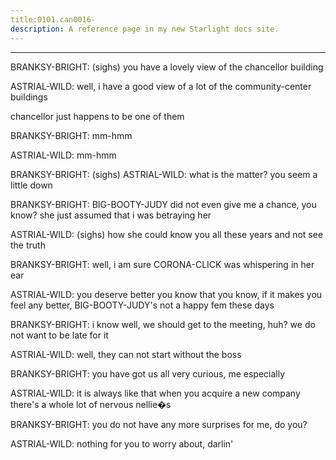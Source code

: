 ```yaml
---
title:0101.can0016-
description: A reference page in my new Starlight docs site.
---
```

----- 
BRANKSY-BRIGHT: (sighs) you have a lovely view of the chancellor building
 
ASTRIAL-WILD: well, i have a good view of a lot of the community-center buildings
 
chancellor just happens to be one of them
 
BRANKSY-BRIGHT: mm-hmm
 
ASTRIAL-WILD: mm-hmm
 
BRANKSY-BRIGHT: (sighs) 
ASTRIAL-WILD: what is the matter? 
 you seem a little down
 
BRANKSY-BRIGHT: BIG-BOOTY-JUDY did not even give me a chance, you know? 
 she just assumed that 
i was betraying her
 
ASTRIAL-WILD: (sighs) how she could know you all these years and not see the 
truth


 
BRANKSY-BRIGHT: well, i am sure CORONA-CLICK was whispering in her ear
 
ASTRIAL-WILD: you deserve better
 you know that
 you know, if it makes you feel any 
better, BIG-BOOTY-JUDY's not a happy fem these days
 
BRANKSY-BRIGHT: i know
 well, we should get to the meeting, huh? 
 we do not want to be 
late for it
 
ASTRIAL-WILD: well, they can not start without the boss
 
BRANKSY-BRIGHT: you have got us all very curious, me especially
 
ASTRIAL-WILD: it is always like that when you acquire a new company
 there's a whole 
lot of nervous nellie�s
 
BRANKSY-BRIGHT: you do not have any more surprises for me, do you? 
 
ASTRIAL-WILD: nothing for you to worry about, darlin'
 
